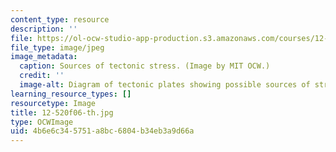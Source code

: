 ```yaml
---
content_type: resource
description: ''
file: https://ol-ocw-studio-app-production.s3.amazonaws.com/courses/12-520-geodynamics-fall-2006/4b6e6c345751a8bc6804b34eb3a9d66a_12-520f06-th.jpg
file_type: image/jpeg
image_metadata:
  caption: Sources of tectonic stress. (Image by MIT OCW.)
  credit: ''
  image-alt: Diagram of tectonic plates showing possible sources of stress.
learning_resource_types: []
resourcetype: Image
title: 12-520f06-th.jpg
type: OCWImage
uid: 4b6e6c34-5751-a8bc-6804-b34eb3a9d66a
---
```


